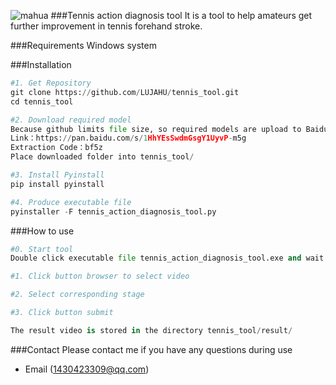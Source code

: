 ![mahua](icon.ico)
###Tennis action diagnosis tool
It is a tool to help amateurs get further improvement in tennis forehand stroke.

###Requirements
Windows system

###Installation
```Python
#1. Get Repository
git clone https://github.com/LUJAHU/tennis_tool.git
cd tennis_tool

#2. Download required model
Because github limits file size, so required models are upload to BaiduYun. 
Link：https://pan.baidu.com/s/1HhYEsSwdmGsgY1UyvP-m5g 
Extraction Code：bf5z
Place downloaded folder into tennis_tool/

#3. Install Pyinstall
pip install pyinstall

#4. Produce executable file
pyinstaller -F tennis_action_diagnosis_tool.py
```

###How to use
```Python
#0. Start tool
Double click executable file tennis_action_diagnosis_tool.exe and wait a few seconds

#1. Click button browser to select video

#2. Select corresponding stage

#3. Click button submit

The result video is stored in the directory tennis_tool/result/
```

###Contact
Please contact me if you have any questions during use

* Email (1430423309@qq.com)

